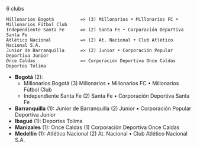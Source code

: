 6 clubs

```
Millonarios Bogotá          => (3) Millonarios • Millonarios FC • Millonarios Fútbol Club
Independiente Santa Fe      => (2) Santa Fe • Corporación Deportiva Santa Fe
Atlético Nacional           => (2) At. Nacional • Club Atlético Nacional S.A.
Junior de Barranquilla      => (2) Junior • Corporación Popular Deportiva Junior
Once Caldas                 => Corporación Deportiva Once Caldas
Deportes Tolima             
```



- **Bogotá** (2): 
  - Millonarios Bogotá  (3) Millonarios • Millonarios FC • Millonarios Fútbol Club
  - Independiente Santa Fe  (2) Santa Fe • Corporación Deportiva Santa Fe
- **Barranquilla** (1): Junior de Barranquilla  (2) Junior • Corporación Popular Deportiva Junior
- **Ibagué** (1): Deportes Tolima 
- **Manizales** (1): Once Caldas  (1) Corporación Deportiva Once Caldas
- **Medellín** (1): Atlético Nacional  (2) At. Nacional • Club Atlético Nacional S.A.


